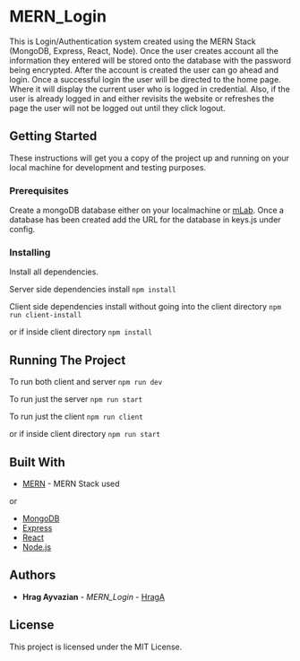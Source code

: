 # MERN_Login

This is Login/Authentication system created using the MERN Stack (MongoDB, Express, React, Node). Once the user creates account all the information they entered will be stored onto the database with the password being encrypted. After the account is created the user can go ahead and login. Once a successful login the user will be directed to the home page. Where it will display the current user who is logged in credential. Also, if the user is already logged in and either revisits the website or refreshes the page the user will not be logged out until they click logout.

## Getting Started

These instructions will get you a copy of the project up and running on your local machine for development and testing purposes.

### Prerequisites

Create a mongoDB database either on your localmachine or [mLab](https://mlab.com). Once a database has been created add the URL for the database in keys.js under config. 

### Installing

Install all dependencies.

Server side dependencies install
```npm install```

Client side dependencies install without going into the client directory
```npm run client-install```

or if inside client directory
```npm install```

## Running The Project

To run both client and server
```npm run dev```

To run just the server
```npm run start```

To run just the client 
```npm run client```

or if inside client directory 
```npm run start```

## Built With

* [MERN](http://mern.io) - MERN Stack used

or

* [MongoDB](https://www.mongodb.com/?_ga=2.85394073.1604506877.1533626154-2112836541.1533626154)
* [Express](https://expressjs.com)
* [React](https://reactjs.org)
* [Node.js](https://nodejs.org/en/)

## Authors

* **Hrag Ayvazian** - *MERN_Login* - [HragA](https://github.com/HragA)

## License

This project is licensed under the MIT License.
